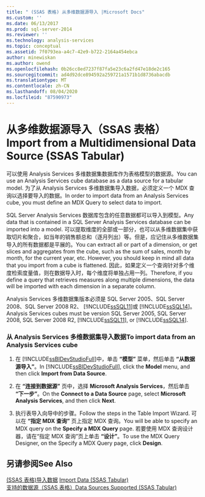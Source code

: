 ```yaml
---
title: " (SSAS 表格) 从多维数据源导入 |Microsoft Docs"
ms.custom: ''
ms.date: 06/13/2017
ms.prod: sql-server-2014
ms.reviewer: ''
ms.technology: analysis-services
ms.topic: conceptual
ms.assetid: 7f0793ea-a4c7-42e9-b722-2164a454ebca
author: minewiskan
ms.author: owend
ms.openlocfilehash: 0b26cc8ed7237f87fa5e23c6a2fd47e18de2c165
ms.sourcegitcommit: ad4d92dce894592a259721a1571b1d8736abacdb
ms.translationtype: MT
ms.contentlocale: zh-CN
ms.lasthandoff: 08/04/2020
ms.locfileid: "87590973"
---
```

# <a name="import-from-a-multidimensional-data-source-ssas-tabular"></a><span data-ttu-id="5a6b8-102">从多维数据源导入（SSAS 表格）</span><span class="sxs-lookup"><span data-stu-id="5a6b8-102">Import from a Multidimensional Data Source (SSAS Tabular)</span></span>
  <span data-ttu-id="5a6b8-103">可以使用 Analysis Services 多维数据集数据库作为表格模型的数据源。</span><span class="sxs-lookup"><span data-stu-id="5a6b8-103">You can use an Analysis Services cube database as a data source for a tabular model.</span></span> <span data-ttu-id="5a6b8-104">为了从 Analysis Services 多维数据集导入数据，必须定义一个 MDX 查询以选择要导入的数据。</span><span class="sxs-lookup"><span data-stu-id="5a6b8-104">In order to import data from an Analysis Services cube, you must define an MDX Query to select data to import.</span></span>  
  
 <span data-ttu-id="5a6b8-105">SQL Server Analysis Services 数据库包含的任意数据都可以导入到模型。</span><span class="sxs-lookup"><span data-stu-id="5a6b8-105">Any data that is contained in a SQL Server Analysis Services database can be imported into a model.</span></span> <span data-ttu-id="5a6b8-106">可以提取维度的全部或一部分，也可以从多维数据集中获取切片和聚合，如当年的销售额总和（逐月列出）等。但是，应记住从多维数据集导入的所有数据都是平展的。</span><span class="sxs-lookup"><span data-stu-id="5a6b8-106">You can extract all or part of a dimension, or get slices and aggregates from the cube, such as the sum of sales, month by month, for the current year, etc. However, you should keep in mind all data that you import from a cube is flattened.</span></span> <span data-ttu-id="5a6b8-107">因此，如果定义一个查询针对多个维度检索度量值，则在数据导入时，每个维度将单独占用一列。</span><span class="sxs-lookup"><span data-stu-id="5a6b8-107">Therefore, if you define a query that retrieves measures along multiple dimensions, the data will be imported with each dimension in a separate column.</span></span>  
  
 <span data-ttu-id="5a6b8-108">Analysis Services 多维数据集版本必须是 SQL Server 2005、SQL Server 2008、SQL Server 2008 R2、 [!INCLUDE[ssSQL11](../includes/sssql11-md.md)]或 [!INCLUDE[ssSQL14](../includes/sssql14-md.md)]。</span><span class="sxs-lookup"><span data-stu-id="5a6b8-108">Analysis Services cubes must be version SQL Server 2005, SQL Server 2008, SQL Server 2008 R2, [!INCLUDE[ssSQL11](../includes/sssql11-md.md)], or [!INCLUDE[ssSQL14](../includes/sssql14-md.md)].</span></span>  
  
### <a name="to-import-data-from-an-analysis-services-cube"></a><span data-ttu-id="5a6b8-109">从 Analysis Services 多维数据集导入数据</span><span class="sxs-lookup"><span data-stu-id="5a6b8-109">To import data from an Analysis Services cube</span></span>  
  
1.  <span data-ttu-id="5a6b8-110">在 [!INCLUDE[ssBIDevStudioFull](../includes/ssbidevstudiofull-md.md)]中，单击 **“模型”** 菜单，然后单击 **“从数据源导入”**。</span><span class="sxs-lookup"><span data-stu-id="5a6b8-110">In [!INCLUDE[ssBIDevStudioFull](../includes/ssbidevstudiofull-md.md)], click the **Model** menu, and then click **Import from Data Source**.</span></span>  
  
2.  <span data-ttu-id="5a6b8-111">在 **“连接到数据源”** 页中，选择 **Microsoft Analysis Services**，然后单击 **“下一步”**。</span><span class="sxs-lookup"><span data-stu-id="5a6b8-111">On the **Connect to a Data Source** page, select **Microsoft Analysis Services**, and then click **Next**.</span></span>  
  
3.  <span data-ttu-id="5a6b8-112">执行表导入向导中的步骤。</span><span class="sxs-lookup"><span data-stu-id="5a6b8-112">Follow the steps in the Table Import Wizard.</span></span> <span data-ttu-id="5a6b8-113">可以在 **“指定 MDX 查询”** 页上指定 MDX 查询。</span><span class="sxs-lookup"><span data-stu-id="5a6b8-113">You will be able to specify an MDX query on the **Specify a MDX Query** page.</span></span> <span data-ttu-id="5a6b8-114">若要使用 MDX 查询设计器，请在“指定 MDX 查询”页上单击 **“设计”**。</span><span class="sxs-lookup"><span data-stu-id="5a6b8-114">To use the MDX Query Designer, on the Specify a MDX Query page, click **Design**.</span></span>  
  
## <a name="see-also"></a><span data-ttu-id="5a6b8-115">另请参阅</span><span class="sxs-lookup"><span data-stu-id="5a6b8-115">See Also</span></span>  
 <span data-ttu-id="5a6b8-116">[&#40;SSAS 表格&#41;导入数据](import-data-ssas-tabular.md) </span><span class="sxs-lookup"><span data-stu-id="5a6b8-116">[Import Data &#40;SSAS Tabular&#41;](import-data-ssas-tabular.md) </span></span>  
 [<span data-ttu-id="5a6b8-117">支持的数据源（SSAS 表格）</span><span class="sxs-lookup"><span data-stu-id="5a6b8-117">Data Sources Supported &#40;SSAS Tabular&#41;</span></span>](tabular-models/data-sources-supported-ssas-tabular.md)  
  
  
